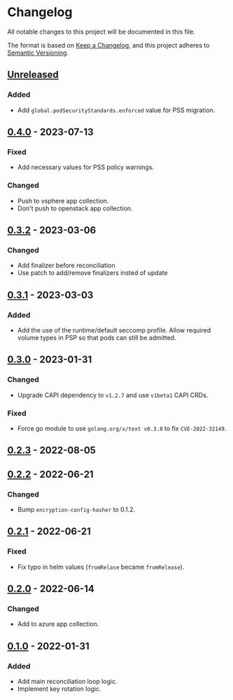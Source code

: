 # Changelog

All notable changes to this project will be documented in this file.

The format is based on [Keep a Changelog](https://keepachangelog.com/en/1.0.0/),
and this project adheres to [Semantic Versioning](https://semver.org/spec/v2.0.0.html).

## [Unreleased]

### Added

- Add `global.podSecurityStandards.enforced` value for PSS migration.

## [0.4.0] - 2023-07-13

### Fixed

- Add necessary values for PSS policy warnings.

### Changed

- Push to vsphere app collection.
- Don't push to openstack app collection.

## [0.3.2] - 2023-03-06

### Changed

- Add finalizer before reconciliation
- Use patch to add/remove finalizers insted of update

## [0.3.1] - 2023-03-03

### Added

- Add the use of the runtime/default seccomp profile. Allow required volume types in PSP so that pods can still be admitted.

## [0.3.0] - 2023-01-31

### Changed

- Upgrade CAPI dependency to `v1.2.7` and use `v1beta1` CAPI CRDs.

### Fixed

- Force go module to use `golang.org/x/text v0.3.8` to fix `CVE-2022-32149`.

## [0.2.3] - 2022-08-05

## [0.2.2] - 2022-06-21

### Changed

- Bump `encryption-config-hasher` to 0.1.2.

## [0.2.1] - 2022-06-21

### Fixed

- Fix typo in helm values (`fromRelase` became `fromRelease`).

## [0.2.0] - 2022-06-14

### Changed

- Add to azure app collection.

## [0.1.0] - 2022-01-31

### Added

- Add main reconciliation loop logic.
- Implement key rotation logic.

[Unreleased]: https://github.com/giantswarm/giantswarm/compare/v0.4.0...HEAD
[0.4.0]: https://github.com/giantswarm/giantswarm/compare/v0.4.0...v0.4.0
[0.4.0]: https://github.com/giantswarm/giantswarm/compare/v0.4.0...v0.4.0
[0.4.0]: https://github.com/giantswarm/giantswarm/compare/v0.4.0...v0.4.0
[0.4.0]: https://github.com/giantswarm/giantswarm/compare/v0.4.0...v0.4.0
[0.4.0]: https://github.com/giantswarm/giantswarm/compare/v0.3.2...v0.4.0
[0.3.2]: https://github.com/giantswarm/giantswarm/compare/v0.3.1...v0.3.2
[0.3.1]: https://github.com/giantswarm/giantswarm/compare/v0.3.0...v0.3.1
[0.3.0]: https://github.com/giantswarm/giantswarm/compare/v0.2.3...v0.3.0
[0.2.3]: https://github.com/giantswarm/giantswarm/compare/v0.2.2...v0.2.3
[0.2.2]: https://github.com/giantswarm/giantswarm/compare/v0.2.1...v0.2.2
[0.2.1]: https://github.com/giantswarm/giantswarm/compare/v0.2.0...v0.2.1
[0.2.0]: https://github.com/giantswarm/giantswarm/compare/v0.1.0...v0.2.0
[0.1.0]: https://github.com/giantswarm/encryption-provider-operator/releases/tag/v0.1.0
